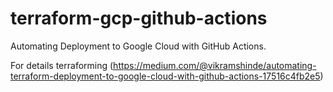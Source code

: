 # terraform-gcp-github-actions
Automating Deployment to Google Cloud with GitHub Actions.

For details terraforming (https://medium.com/@vikramshinde/automating-terraform-deployment-to-google-cloud-with-github-actions-17516c4fb2e5)
